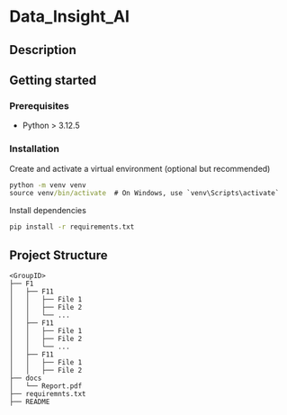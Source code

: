 # Data_Insight_AI

## Description


## Getting started

### Prerequisites
- Python > 3.12.5

### Installation

Create and activate a virtual environment (optional but recommended)
```cmd
python -m venv venv
source venv/bin/activate  # On Windows, use `venv\Scripts\activate`
```
Install dependencies
```cmd
pip install -r requirements.txt
```
## Project Structure 

```
<GroupID>
├── F1
│   ├── F11
│   │   ├── File 1
│   │   ├── File 2
│   │   └── ...
│   ├── F11
│   │   ├── File 1
│   │   ├── File 2
│   │   └── ...
│   ├── F11
│   │   ├── File 1
│   │   ├── File 2
├── docs
│   └── Report.pdf
├── requiremnts.txt
├── README 
```
 
